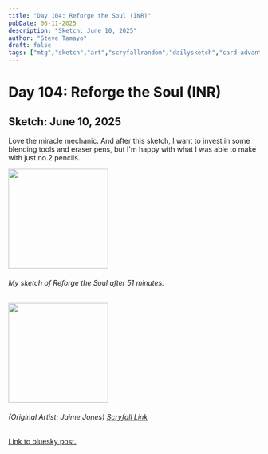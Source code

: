 ```yaml
---
title: "Day 104: Reforge the Soul (INR)"
pubDate: 06-11-2025
description: "Sketch: June 10, 2025"
author: "Steve Tamayo"
draft: false
tags: ["mtg","sketch","art","scryfallrandom","dailysketch","card-advantage","Jaime Jones"]
---
```

# Day 104: Reforge the Soul (INR)
## Sketch: June 10, 2025


Love the miracle mechanic. And after this sketch, I want to invest in some blending tools and eraser pens, but I'm happy with what I was able to make with just no.2 pencils.


<img src="https://cdn.bsky.app/img/feed_fullsize/plain/did:plc:vlb3baqyfxfheceuqyubujfl/bafkreidkc6phukysby454n62yaqtszss5okkszmcrbrqco4r3ywntaamhq@jpeg" height="200">


###### My sketch of Reforge the Soul after 51 minutes.
<img src="https://cards.scryfall.io/large/front/1/c/1c3509c6-2ae7-45be-8ac9-4d14d69db32f.jpg?1736468201" height="200">


###### (Original Artist: Jaime Jones) [Scryfall Link](https://scryfall.com/card/inr/167/reforge-the-soul)


[Link to bluesky post.](https://bsky.app/profile/sorocoroto.bsky.social/post/3lrevxhj3w22z)